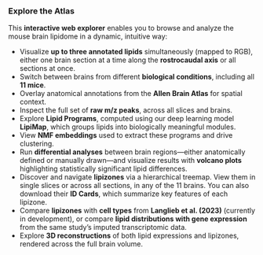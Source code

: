 ### Explore the Atlas

This **interactive web explorer** enables you to browse and analyze the mouse brain lipidome in a dynamic, intuitive way:

* Visualize **up to three annotated lipids** simultaneously (mapped to RGB), either one brain section at a time along the **rostrocaudal axis** or all sections at once.
* Switch between brains from different **biological conditions**, including all **11 mice**.
* Overlay anatomical annotations from the **Allen Brain Atlas** for spatial context.
* Inspect the full set of **raw m/z peaks**, across all slices and brains.
* Explore **Lipid Programs**, computed using our deep learning model **LipiMap**, which groups lipids into biologically meaningful modules.
* View **NMF embeddings** used to extract these programs and drive clustering.
* Run **differential analyses** between brain regions—either anatomically defined or manually drawn—and visualize results with **volcano plots** highlighting statistically significant lipid differences.
* Discover and navigate **lipizones** via a hierarchical treemap. View them in single slices or across all sections, in any of the 11 brains. You can also download their **ID Cards**, which summarize key features of each lipizone.
* Compare **lipizones** with **cell types** from **Langlieb et al. (2023)** (currently in development), or compare **lipid distributions with gene expression** from the same study’s imputed transcriptomic data.
* Explore **3D reconstructions** of both lipid expressions and lipizones, rendered across the full brain volume.
